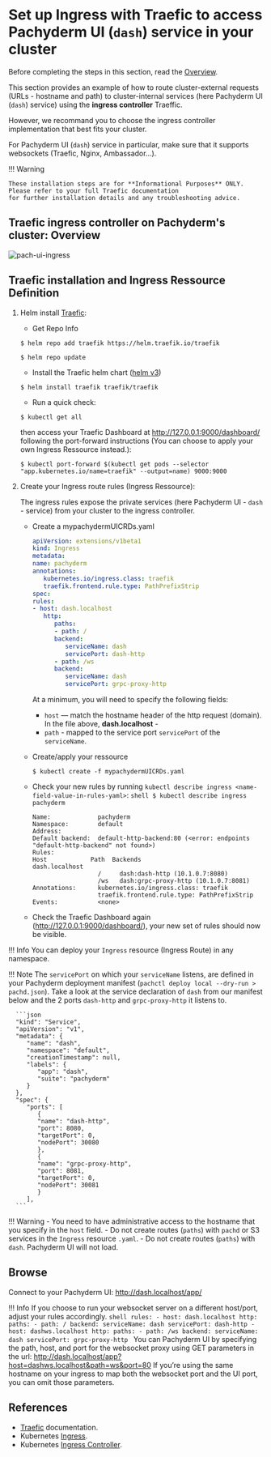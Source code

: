 # Set up Ingress with Traefic to access Pachyderm UI (`dash`) service in your cluster 

Before completing the steps in this section, read the [Overview](../index).

This section provides an example of how to route
cluster-external requests (URLs - hostname and path) to cluster-internal services
(here Pachyderm UI (`dash`) service) 
using the **ingress controller** Traeffic.
 
However, we recommand you to choose the ingress controller
implementation that best fits your cluster.

For Pachyderm UI (`dash`) service in particular,
make sure that it supports websockets (Traefic, Nginx, Ambassador...).

!!! Warning 

    These installation steps are for **Informational Purposes** ONLY. 
    Please refer to your full Traefic documentation 
    for further installation details and any troubleshooting advice.
   

## Traefic ingress controller on Pachyderm's cluster: Overview
![pach-ui-ingress](../pach-ui-ingress.png)


## Traefic installation and Ingress Ressource Definition
1. Helm install [Traefic](https://github.com/traefik/traefik-helm-chart):

    - Get Repo Info
    ```shell
    $ helm repo add traefik https://helm.traefik.io/traefik
    ```
    ```shell
    $ helm repo update
    ```

    - Install the Traefic helm chart ([helm v3](https://helm.sh/docs/intro/))
    ```shell
    $ helm install traefik traefik/traefik
    ```

   - Run a quick check:
    ```shell
    $ kubectl get all 
    ```
    then access your Traefic Dashboard at http://127.0.0.1:9000/dashboard/ following the port-forward instructions (You can choose to apply your own Ingress Ressource instead.):
    ```shell
    $ kubectl port-forward $(kubectl get pods --selector "app.kubernetes.io/name=traefik" --output=name) 9000:9000
    ```

1. Create your Ingress route rules (Ingress Ressource):

    The ingress rules expose the private services
    (here Pachyderm UI - `dash` - service) 
    from your cluster to the ingress controller.

    - Create a mypachydermUICRDs.yaml
      ```yaml
      apiVersion: extensions/v1beta1
      kind: Ingress
      metadata:
      name: pachyderm
      annotations:
         kubernetes.io/ingress.class: traefik
         traefik.frontend.rule.type: PathPrefixStrip
      spec:
      rules:
      - host: dash.localhost
         http:
            paths:
            - path: /
            backend:
               serviceName: dash
               servicePort: dash-http
            - path: /ws
            backend:
               serviceName: dash
               servicePort: grpc-proxy-http
      ```

         At a minimum, you will need to specify the following fields:

         - `host` — match the hostname header of the http request (domain).  In the file above,  **dash.localhost** - 
         - `path` - mapped to the service port `servicePort` of the `serviceName`. 

   - Create/apply your ressource
      ```shell
      $ kubectl create -f mypachydermUICRDs.yaml
      ```
      
   - Check your new rules by running `kubectl describe ingress <name-field-value-in-rules-yaml>`:
         ```shell
         $ kubectl describe ingress pachyderm
         ```
       
         Name:             pachyderm
         Namespace:        default
         Address:
         Default backend:  default-http-backend:80 (<error: endpoints "default-http-backend" not found>)
         Rules:
         Host            Path  Backends
         dash.localhost
                           /     dash:dash-http (10.1.0.7:8080)
                           /ws   dash:grpc-proxy-http (10.1.0.7:8081)
         Annotations:      kubernetes.io/ingress.class: traefik
                           traefik.frontend.rule.type: PathPrefixStrip
         Events:           <none>
       
   - Check the Traefic Dashboard again (http://127.0.0.1:9000/dashboard/), your new set of rules should now be visible.

!!! Info
       You can deploy your `Ingress` resource (Ingress Route) in any namespace.

!!! Note
       The `servicePort` on which your `serviceName` listens,
       are defined in your Pachyderm deployment manifest (`pachctl deploy local --dry-run > pachd.json`).
       Take a look at the service declaration of `dash` from our manifest below
       and the 2 ports `dash-http` and `grpc-proxy-http` it listens to.

      ```json
      "kind": "Service",
      "apiVersion": "v1",
      "metadata": {
         "name": "dash",
         "namespace": "default",
         "creationTimestamp": null,
         "labels": {
            "app": "dash",
            "suite": "pachyderm"
         }
      },
      "spec": {
         "ports": [
            {
            "name": "dash-http",
            "port": 8080,
            "targetPort": 0,
            "nodePort": 30080
            },
            {
            "name": "grpc-proxy-http",
            "port": 8081,
            "targetPort": 0,
            "nodePort": 30081
            }
         ],
      ``` 
!!! Warning
      - You need to have administrative access to the hostname that you
      specify in the `host` field.
      - Do not create routes (`paths`) with `pachd` or S3 services
      in the `Ingress` resource `.yaml`.
      - Do not create routes (`paths`) with `dash`.
      Pachyderm UI will not load.
      
## Browse
Connect to your Pachyderm UI: http://dash.localhost/app/

!!! Info
      If you choose to run your websocket server on a different host/port, adjust your rules accordingly.
      ```shell
      rules:
      - host: dash.localhost
         http:
            paths:
            - path: /
            backend:
               serviceName: dash
               servicePort: dash-http
      - host: dashws.localhost
         http:
            paths:
            - path: /ws
            backend:
               serviceName: dash
               servicePort: grpc-proxy-http
      ``` 
       You can Pachyderm UI by specifying the path, host, and port for the websocket proxy
       using GET parameters in the url: http://dash.localhost/app?host=dashws.localhost&path=ws&port=80
       If you’re using the same hostname on your ingress to map both the websocket port and the UI port,
       you can omit those parameters.

## References
* [Traefic](https://doc.traefik.io/traefik/v1.7/user-guide/kubernetes/) documentation.
* Kubernetes [Ingress](https://kubernetes.io/docs/concepts/services-networking/ingress/).
* Kubernetes [Ingress Controller](https://kubernetes.io/docs/concepts/services-networking/ingress-controllers/).



